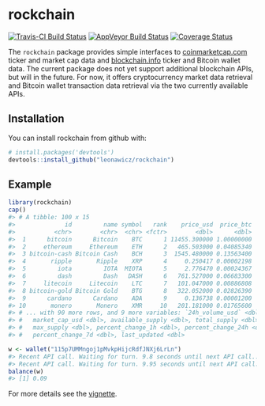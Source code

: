 
<!-- README.md is generated from README.Rmd. Please edit that file -->
rockchain
=========

[![Travis-CI Build Status](https://travis-ci.org/leonawicz/rockchain.svg?branch=master)](https://travis-ci.org/leonawicz/rockchain) [![AppVeyor Build Status](https://ci.appveyor.com/api/projects/status/github/leonawicz/rockchain?branch=master&svg=true)](https://ci.appveyor.com/project/leonawicz/rockchain) [![Coverage Status](https://img.shields.io/codecov/c/github/leonawicz/rockchain/master.svg)](https://codecov.io/github/leonawicz/rockchain?branch=master)

The `rockchain` package provides simple interfaces to [coinmarketcap.com](https://coinmarketcap.com/) ticker and market cap data and [blockchain.info](https://blockchain.info/) ticker and Bitcoin wallet data. The current package does not yet support additional blockchain APIs, but will in the future. For now, it offers cryptocurrency market data retrieval and Bitcoin wallet transaction data retrieval via the two currently available APIs.

Installation
------------

You can install rockchain from github with:

``` r
# install.packages('devtools')
devtools::install_github("leonawicz/rockchain")
```

Example
-------

``` r
library(rockchain)
cap()
#> # A tibble: 100 x 15
#>              id         name symbol   rank    price_usd  price_btc
#>           <chr>        <chr>  <chr> <fctr>        <dbl>      <dbl>
#>  1      bitcoin      Bitcoin    BTC      1 11455.300000 1.00000000
#>  2     ethereum     Ethereum    ETH      2   465.503000 0.04085340
#>  3 bitcoin-cash Bitcoin Cash    BCH      3  1545.480000 0.13563400
#>  4       ripple       Ripple    XRP      4     0.250417 0.00002198
#>  5         iota         IOTA  MIOTA      5     2.776470 0.00024367
#>  6         dash         Dash   DASH      6   761.527000 0.06683300
#>  7     litecoin     Litecoin    LTC      7   101.047000 0.00886808
#>  8 bitcoin-gold Bitcoin Gold    BTG      8   322.052000 0.02826390
#>  9      cardano      Cardano    ADA      9     0.136738 0.00001200
#> 10       monero       Monero    XMR     10   201.181000 0.01765600
#> # ... with 90 more rows, and 9 more variables: `24h_volume_usd` <dbl>,
#> #   market_cap_usd <dbl>, available_supply <dbl>, total_supply <dbl>,
#> #   max_supply <dbl>, percent_change_1h <dbl>, percent_change_24h <dbl>,
#> #   percent_change_7d <dbl>, last_updated <dbl>

w <- wallet("115p7UMMngoj1pMvkpHijcRdfJNXj6LrLn")
#> Recent API call. Waiting for turn. 9.8 seconds until next API call...
#> Recent API call. Waiting for turn. 9.95 seconds until next API call...
balance(w)
#> [1] 0.09
```

For more details see the [vignette](https://leonawicz.github.io/rockchain/articles/rockchain.html).
